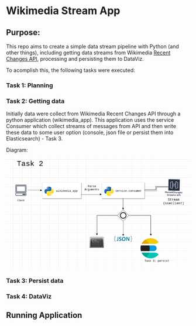 # Wikimedia Stream App

## Purpose:
This repo aims to create a simple data stream pipeline with Python (and other things), including getting data streams from Wikimedia [Recent Changes API](https://wikitech.wikimedia.org/wiki/Event_Platform/EventStreams), processing and persisting them to DataViz.

To acomplish this, the following tasks were executed:

### Task 1: Planning

### Task 2: Getting data

Initially data were collect from Wikimedia Recent Changes API through a python application (wikimedia_app).
This application uses the service Consumer which collect streams of messages from API and then write these data to some user option (console, json file or persist them into Elasticsearch) - Task 3. 

Diagram:

![Task2](./doc/assets/img/task2.png)

### Task 3: Persist data

### Task 4: DataViz


## Running Application